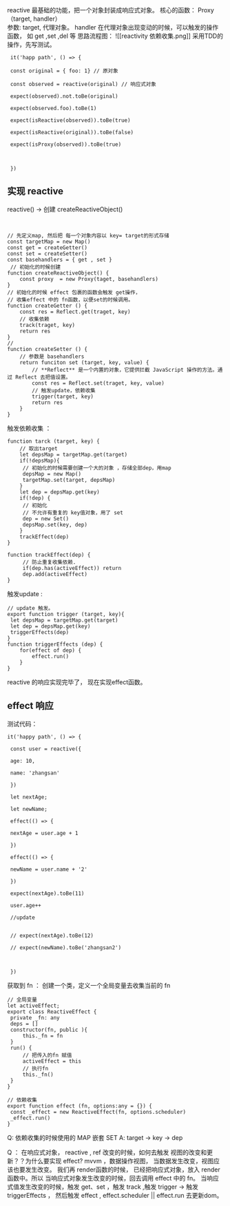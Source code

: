 reactive 最基础的功能，把一个对象封装成响应式对象。
核心的函数：
Proxy（target, handler）  
参数: target, 代理对象。
		handler 在代理对象出现变动的时候，可以触发的操作函数， 
		如 get ,set ,del 等
思路流程图：
![[reactivity 依赖收集.png]]
采用TDD的操作，先写测试。
```
 it('happ path', () => {

 const original = { foo: 1} // 原对象

 const observed = reactive(original) // 响应式对象

 expect(observed).not.toBe(original)

 expect(observed.foo).toBe(1)

 expect(isReactive(observed)).toBe(true)

 expect(isReactive(original)).toBe(false)

 expect(isProxy(observed)).toBe(true)

  

 })
```
 
##  实现 reactive

 reactive() -> 创建 createReactiveObject()
```


// 先定义map, 然后把 每一个对象内容以 key= target的形式存储
const targetMap = new Map()
const get = createGetter() 
const set = createSetter()
const basehandlers = { get , set }
 // 初始化的时候创建
function createReactiveObject() {
	const proxy  = new Proxy(taget, basehandlers)
}
// 初始化的时候 effect 包裹的函数会触发 get操作，
// 收集effect 中的 fn函数，以便set的时候调用。
function createGetter () {
	const res = Reflect.get(traget, key)
	// 收集依赖
	track(traget, key)
	return res
}
// 
function createSetter () {
	// 参数是 basehandlers
	return funciton set (target, key, value) {
		// **Reflect** 是一个内置的对象，它提供拦截 JavaScript 操作的方法。通过 Reflect 去把值设置。
		const res = Reflect.set(traget, key, value)
		// 触发update，依赖收集
		trigger(target, key)
		return res
	}
} 

```

触发依赖收集 ：
```
function tarck (target, key) {
	// 取出target
	let depsMap = targetMap.get(target)
	if(!depsMap){
	 // 初始化的时候需要创建一个大的对象 ，存储全部dep，用map
	 depsMap = new Map()
	 targetMap.set(target, depsMap)
	}
	let dep = depsMap.get(key)
	if(!dep) {
	 // 初始化
	 // 不允许有重复的 key值对象，用了 set
	 dep = new Set()
	 depsMap.set(key, dep)
	}
	trackEffect(dep)
}

function trackEffect(dep) {
	 // 防止重复收集依赖.
	 if(dep.has(activeEffect)) return
	 dep.add(activeEffect)
}

```

触发update :
```
// update 触发。
export function trigger (target, key){
 let depsMap = targetMap.get(target)
 let dep = depsMap.get(key)
 triggerEffects(dep)
}
function triggerEffects (dep) {
	for(effect of dep) {
		effect.run()
	}
}

```
reactive 的响应实现完毕了， 现在实现effect函数。

## effect 响应
测试代码：
```
it('happy path', () => {

 const user = reactive({

 age: 10,

 name: 'zhangsan'

 })

 let nextAge;

 let newName;

 effect(() => {

 nextAge = user.age + 1

 })

 effect(() => {

 newName = user.name + '2'

 })

 expect(nextAge).toBe(11)

 user.age++

 //update


 // expect(nextAge).toBe(12)

 // expect(newName).toBe('zhangsan2')

  

 })

```
获取到  fn ： 创建一个类，定义一个全局变量去收集当前的 fn
```
// 全局变量
let activeEffect;
export class ReactiveEffect {
 private _fn: any
 deps = []
 constructor(fn, public ){
	 this._fn = fn
 }
 run() {
	 // 把传入的fn 赋值
	 activeEffect = this
	 // 执行fn
	 this._fn() 
 }
}

// 依赖收集
export function effect (fn, options:any = {}) {
 const _effect = new ReactiveEffect(fn, options.scheduler)
 _effect.run()
}
```

Q:  依赖收集的时候使用的 MAP 嵌套 SET 
A: target -> key -> dep

Q ： 在响应式对象， reactive , ref 改变的时候，如何去触发 视图的改变和更新？？为什么要实现 effect?
mvvm ，数据操作视图， 当数据发生改变，视图应该也要发生改变。
我们再 render函数的时候， 已经把响应式对象，放入 render函数中。所以 当响应式对象发生改变的时候，回去调用  effect 中的 fn。
当响应式值发生改变的时候，触发 get、set  ，触发 track ,触发 trigger -> 触发 triggerEffects ， 然后触发 effect , 
effect.scheduler  || effect.run  去更新dom。